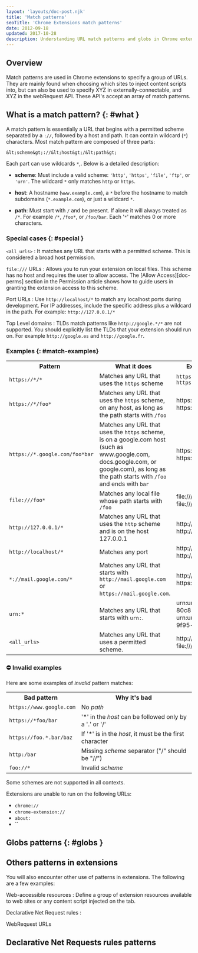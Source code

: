 ```yaml
---
layout: 'layouts/doc-post.njk'
title: 'Match patterns'
seoTitle: 'Chrome Extensions match patterns'
date: 2012-09-18
updated: 2017-10-28
description: Understanding URL match patterns and globs in Chrome extensions.
---
```


## Overview

Match patterns are used in Chrome extensions to specify a group of URLs. They are mainly found when choosing which sites to inject content scripts into, but can also be used to specify XYZ in externally-connectable, and XYZ in the webRequest API. These API's accept an array of match patterns.

## What is a match pattern? {: #what }

A match pattern is essentially a URL that begins with a permitted scheme separated by a `://`, followed by a host and path. It can contain wildcard (`*`) characters. Most match pattern are composed of three parts:

```text
&lt;scheme&gt;://&lt;host&gt;/&lt;path&gt;
```

Each part can use wildcards `*`,. Below is a detailed description:

- **scheme**: Must include a valid scheme: `'http'`, `'https'`, `'file'`, `'ftp'`, or `'urn'`. The wildcard `*` only matches `http` or `https`.

- **host**: A hostname (`www.example.com`), a `*` before the hostname to match subdomains (`*.example.com`), or just a wildcard `*`. 

- **path**: Must start with `/` and be present. If alone it will always treated as `/*`. For example `/*`, `/foo*`, or `/foo/bar`. Each '`*`' matches 0 or more characters.

### Special cases {: #special }

`<all_urls>`
: It matches any URL that starts with a permitted scheme. This is considered a broad host permission. 

`file:///` URLs
: Allows you to run your extension on local files. This scheme has no host and requires the user to allow access. The [Allow Access][doc-perms] section in the Permission article shows how to guide users in granting the extension access to this scheme.

Port URLs
: Use `http://localhost/*` to match any localhost ports during development. For IP addresses, include the specific address plus a wildcard in the path. For example: `http://127.0.0.1/*`

Top Level domains
: TLDs match patterns like `http://google.*/*` are not supported. You should explicitly list the TLDs that your extension should run on. For example `http://google.es` and `http://google.fr`.

### Examples {: #match-examples}



<table class="fixed-table width-full">
   <tbody>
      <tr>
         <th style="margin-left:0; padding-left:0">Pattern</th>
         <th style="margin-left:0; padding-left:0">What it does</th>
         <th style="margin-left:0; padding-left:0">Examples of matching URLs</th>
      </tr>
      <tr>
         <td><code>https://*/*</code></td>
         <td>Matches any URL that uses the <code>https</code> scheme</td>
         <td><code>https://www.google.com/</code> <br><code>https://example.org/foo/bar.html</code></li></ul></td>
      </tr>
      <tr>
         <td><code>https://*/foo*</code></td>
         <td>Matches any URL that uses the <code>https</code> scheme, on any host, as long as the path starts with <code>/foo</code></td>
         <td>https://example.com/foo/bar.html https://www.google.com/foo</li></ul></td>
      </tr>
      <tr>
         <td><code>https://*.google.com/foo*bar</code></td>
         <td>Matches any URL that uses the <code>https</code> scheme, is on a google.com host (such as www.google.com, docs.google.com, or google.com), as long as the path starts with <code>/foo</code> and ends with <code>bar</code></td>
         <td>https://www.google.com/foo/baz/bar<br>https://docs.google.com/foobar</td>
      </tr>
      <tr>
         <td><code>file:///foo*</code></td>
         <td>Matches any local file whose path starts with <code>/foo</code></td>
         <td>file:///foo/bar.html<br>file:///foo</td>
      </tr>
      <tr>
         <td><code>http://127.0.0.1/*</code></td>
         <td>Matches any URL that uses the <code>http</code> scheme and is on the host 127.0.0.1</td>
         <td>http://127.0.0.1/<br>http://127.0.0.1/foo/bar.html</td>
      </tr>
      <tr>
         <td><code>http://localhost/*</code></td>
         <td>Matches any port</td>
         <td>http://localhost:3000<br>http://localhost:8080</td>
      </tr>
      <tr>
         <td><code>*://mail.google.com/*</code></td>
         <td>Matches any URL that starts with <code>http://mail.google.com</code> or <code>https://mail.google.com</code>.</td>
         <td>http://mail.google.com/foo/baz/bar<br>https://mail.google.com/foobar</td>
      </tr>
      <tr>
         <td><code>urn:*</code></td>
         <td>Matches any URL that starts with <code>urn:</code>.</td>
         <td>urn:uuid:54723bea-c94e-480e-80c8-a69846c3f582<br>urn:uuid:cfa40aff-07df-45b2-9f95-e023bcf4a6da</td>
      </tr>
      <tr>
         <td><code>&lt;all_urls&gt;</code></td>
         <td>Matches any URL that uses a permitted scheme.</td>
         <td>http://example.org/foo/bar.html<br>file:///bar/baz.html</td>
      </tr>
   </tbody>
</table>


### ⛔️ Invalid examples

Here are some examples of *invalid* pattern matches:

<table class="fixed-table width-full">
   <tbody>
      <tr>
         <th style="margin-left:0; padding-left:0">Bad pattern</th>
         <th style="margin-left:0; padding-left:0">Why it's bad</th>
      </tr>
      <tr>
         <td><code>https://www.google.com</code></td>
         <td>No <em>path</em></td>
      </tr>
      <tr>
         <td><code>https://*foo/bar</code></td>
         <td>'*' in the <em>host</em> can be followed only by a '.' or '/'</td>
      </tr>
      <tr>
         <td><code>https://foo.*.bar/baz&nbsp;</code></td>
         <td>If '*' is in the <em>host</em>, it must be the first character</td>
      </tr>
      <tr>
         <td><code>http:/bar</code></td>
         <td>Missing <em>scheme</em> separator ("/" should be "//")</td>
      </tr>
      <tr>
         <td><code>foo://*</code></td>
         <td>Invalid <em>scheme</em></td>
      </tr>
   </tbody>
</table>

Some schemes are not supported in all contexts.

Extensions are unable to run on the following URLs:

- `chrome://`
- `chrome-extension://`
- `about:`
- ``

## Globs patterns {: #globs }


## Others patterns in extensions

You will also encounter other use of patterns in extensions. The following are a few examples:

Web-accessible resources
: Define a group of extension resources available to web sites or any content script injected on the tab.

Declarative Net Request rules
:

WebRequest URLs

## Declarative Net Requests rules patterns

[1]: /docs/extensions/mv3/declare_permissions#host-permissions
[content-scripts]: /docs/extensions/mv3/content_scripts
[permissions]: /docs/extensions/mv3/declare_permissions/#allow_access
